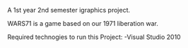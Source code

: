 A 1st year 2nd semester igraphics project.

WARS71 is a game based on our 1971 liberation war.

Required technogies to run this Project:
-Visual Studio 2010


